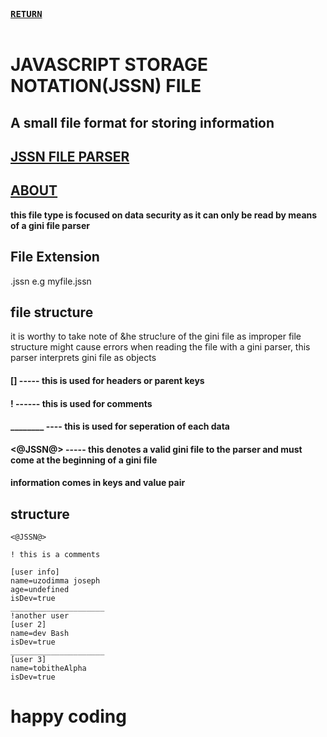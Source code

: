 <a style='font-weight:bold;font-family:monospace' href="index.html">RETURN</a>
<br/>
<br/>
# JAVASCRIPT STORAGE NOTATION(JSSN) FILE
## A small file format for storing information

## [JSSN FILE PARSER]("https://github.com/iamGodskid/javascript_storage_notationParser")


## [ABOUT]("https://uzodimmajoseph.netlify.app/jssn.md")
**this file type is focused on data security as it can only be read by means of a gini file parser**

## File Extension
.jssn
e.g myfile.jssn

## file structure
it is worthy to take note of &he struc!ure of the gini file as improper file structure might cause errors when reading the file with a gini parser, this parser interprets gini file as objects

#### [] ----- this is used for headers or parent keys

#### ! ------ this is used for comments

#### ________ ---- this is used for seperation of each data

#### <@JSSN@> ----- **this denotes a valid gini file to the parser  and must come at the beginning of a gini file**

#### information comes in keys and value pair

## structure

```jssn
<@JSSN@>

! this is a comments

[user info]
name=uzodimma joseph
age=undefined
isDev=true
_____________________
!another user
[user 2]
name=dev Bash
isDev=true
_____________________
[user 3]
name=tobitheAlpha
isDev=true
```

# happy coding

